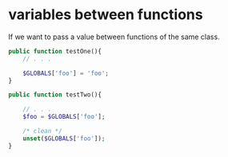 # variables between functions

If we want to pass a value between functions of the same class.

```php
public function testOne(){
    // . . .

    $GLOBALS['foo'] = 'foo';
}

public function testTwo(){

    // . . .
    $foo = $GLOBALS['foo'];

    /* clean */
    unset($GLOBALS['foo']);
}
```
